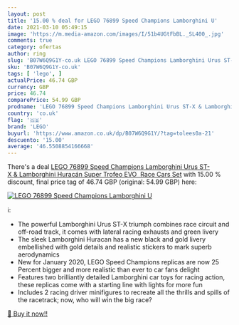 ```yaml
---
layout: post
title: '15.00 % deal for LEGO 76899 Speed Champions Lamborghini U'
date: 2021-03-10 05:49:15
image: 'https://m.media-amazon.com/images/I/51b4UGtFbBL._SL400_.jpg'
comments: true
category: ofertas
author: ring
slug: 'B07W6Q9G1Y-co.uk LEGO 76899 Speed Champions Lamborghini Urus ST-X &...'
sku: 'B07W6Q9G1Y-co.uk'
tags: [ 'lego', ]
actualPrice: 46.74 GBP
currency: GBP
price: 46.74
comparePrice: 54.99 GBP
prodname: 'LEGO 76899 Speed Champions Lamborghini Urus ST-X & Lamborghini Huracán Super Trofeo EVO  Race Cars Set'
country: 'co.uk'
flag: '🇬🇧'
brand: 'LEGO'
buyurl: 'https://www.amazon.co.uk/dp/B07W6Q9G1Y/?tag=tolees0a-21'
descuento: '15.00'
average: '46.5508854166668'
---
```


There's a deal [LEGO 76899 Speed Champions Lamborghini Urus ST-X & Lamborghini Huracán Super Trofeo EVO  Race Cars Set](https://www.amazon.co.uk/dp/B07W6Q9G1Y/?tag=tolees0a-21)  with  15.00 % discount, final price tag of  46.74 GBP (original: 54.99 GBP) here:

[![LEGO 76899 Speed Champions Lamborghini U](https://m.media-amazon.com/images/I/51b4UGtFbBL._SL400_.jpg)](https://www.amazon.co.uk/dp/B07W6Q9G1Y/?tag=tolees0a-21)

ℹ️:

- The powerful Lamborghini Urus ST-X triumph combines race circuit and off-road track, it comes with lateral racing exhausts and green livery
- The sleek Lamborghini Huracan has a new black and gold livery embellished with gold details and realistic stickers to mark superb aerodynamics
- New for January 2020, LEGO Speed Champions replicas are now 25 Percent bigger and more realistic than ever to car fans delight
- Features two brilliantly detailed Lamborghini car toys for racing action, these replicas come with a starting line with lights for more fun
- Includes 2 racing driver minifigures to recreate all the thrills and spills of the racetrack; now, who will win the big race?

[🛒 Buy it now!!](https://www.amazon.co.uk/dp/B07W6Q9G1Y/?tag=tolees0a-21)

